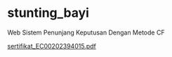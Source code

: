# stunting_bayi
 Web Sistem Penunjang Keputusan Dengan Metode CF


[sertifikat_EC00202394015.pdf](https://github.com/212Project/SistemPakar_Stunting-APP/files/14072679/sertifikat_EC00202394015.pdf)
